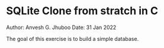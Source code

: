 # SQLite Clone from stratch in C

Author: Anvesh G. Jhuboo
Date: 31 Jan 2022

The goal of this exercise is to build a simple database.

